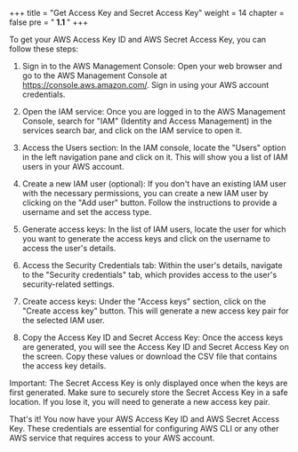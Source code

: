 +++
title = "Get Access Key and Secret Access Key"
weight = 14
chapter = false
pre = "<b> 1.1 </b>"
+++

To get your AWS Access Key ID and AWS Secret Access Key, you can follow these steps:

1. Sign in to the AWS Management Console: Open your web browser and go to the AWS Management Console at https://console.aws.amazon.com/. Sign in using your AWS account credentials.

2. Open the IAM service: Once you are logged in to the AWS Management Console, search for "IAM" (Identity and Access Management) in the services search bar, and click on the IAM service to open it.

3. Access the Users section: In the IAM console, locate the "Users" option in the left navigation pane and click on it. This will show you a list of IAM users in your AWS account.

4. Create a new IAM user (optional): If you don't have an existing IAM user with the necessary permissions, you can create a new IAM user by clicking on the "Add user" button. Follow the instructions to provide a username and set the access type.

5. Generate access keys: In the list of IAM users, locate the user for which you want to generate the access keys and click on the username to access the user's details.

6. Access the Security Credentials tab: Within the user's details, navigate to the "Security credentials" tab, which provides access to the user's security-related settings.

7. Create access keys: Under the "Access keys" section, click on the "Create access key" button. This will generate a new access key pair for the selected IAM user.

8. Copy the Access Key ID and Secret Access Key: Once the access keys are generated, you will see the Access Key ID and Secret Access Key on the screen. Copy these values or download the CSV file that contains the access key details.

Important: The Secret Access Key is only displayed once when the keys are first generated. Make sure to securely store the Secret Access Key in a safe location. If you lose it, you will need to generate a new access key pair.

That's it! You now have your AWS Access Key ID and AWS Secret Access Key. These credentials are essential for configuring AWS CLI or any other AWS service that requires access to your AWS account.
